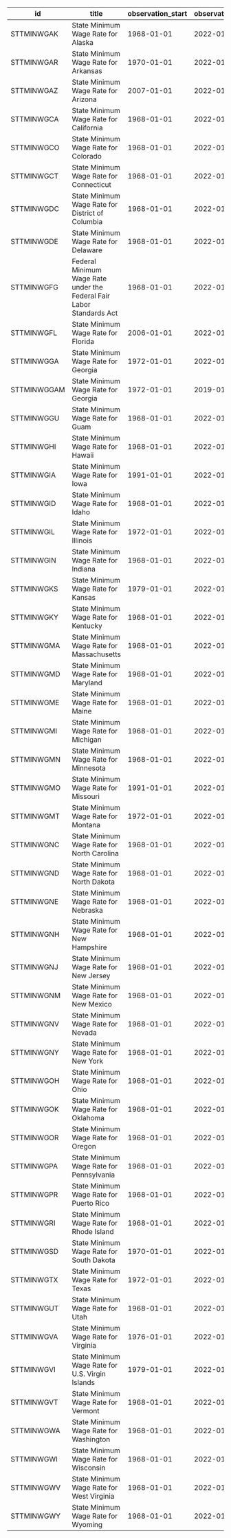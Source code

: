 | id          | title                                                                | observation_start   | observation_end   |
|-------------|----------------------------------------------------------------------|---------------------|-------------------|
| STTMINWGAK  | State Minimum Wage Rate for Alaska                                   | 1968-01-01          | 2022-01-01        |
| STTMINWGAR  | State Minimum Wage Rate for Arkansas                                 | 1970-01-01          | 2022-01-01        |
| STTMINWGAZ  | State Minimum Wage Rate for Arizona                                  | 2007-01-01          | 2022-01-01        |
| STTMINWGCA  | State Minimum Wage Rate for California                               | 1968-01-01          | 2022-01-01        |
| STTMINWGCO  | State Minimum Wage Rate for Colorado                                 | 1968-01-01          | 2022-01-01        |
| STTMINWGCT  | State Minimum Wage Rate for Connecticut                              | 1968-01-01          | 2022-01-01        |
| STTMINWGDC  | State Minimum Wage Rate for District of Columbia                     | 1968-01-01          | 2022-01-01        |
| STTMINWGDE  | State Minimum Wage Rate for Delaware                                 | 1968-01-01          | 2022-01-01        |
| STTMINWGFG  | Federal Minimum Wage Rate under the Federal Fair Labor Standards Act | 1968-01-01          | 2022-01-01        |
| STTMINWGFL  | State Minimum Wage Rate for Florida                                  | 2006-01-01          | 2022-01-01        |
| STTMINWGGA  | State Minimum Wage Rate for Georgia                                  | 1972-01-01          | 2022-01-01        |
| STTMINWGGAM | State Minimum Wage Rate for Georgia                                  | 1972-01-01          | 2019-01-01        |
| STTMINWGGU  | State Minimum Wage Rate for Guam                                     | 1968-01-01          | 2022-01-01        |
| STTMINWGHI  | State Minimum Wage Rate for Hawaii                                   | 1968-01-01          | 2022-01-01        |
| STTMINWGIA  | State Minimum Wage Rate for Iowa                                     | 1991-01-01          | 2022-01-01        |
| STTMINWGID  | State Minimum Wage Rate for Idaho                                    | 1968-01-01          | 2022-01-01        |
| STTMINWGIL  | State Minimum Wage Rate for Illinois                                 | 1972-01-01          | 2022-01-01        |
| STTMINWGIN  | State Minimum Wage Rate for Indiana                                  | 1968-01-01          | 2022-01-01        |
| STTMINWGKS  | State Minimum Wage Rate for Kansas                                   | 1979-01-01          | 2022-01-01        |
| STTMINWGKY  | State Minimum Wage Rate for Kentucky                                 | 1968-01-01          | 2022-01-01        |
| STTMINWGMA  | State Minimum Wage Rate for Massachusetts                            | 1968-01-01          | 2022-01-01        |
| STTMINWGMD  | State Minimum Wage Rate for Maryland                                 | 1968-01-01          | 2022-01-01        |
| STTMINWGME  | State Minimum Wage Rate for Maine                                    | 1968-01-01          | 2022-01-01        |
| STTMINWGMI  | State Minimum Wage Rate for Michigan                                 | 1968-01-01          | 2022-01-01        |
| STTMINWGMN  | State Minimum Wage Rate for Minnesota                                | 1968-01-01          | 2022-01-01        |
| STTMINWGMO  | State Minimum Wage Rate for Missouri                                 | 1991-01-01          | 2022-01-01        |
| STTMINWGMT  | State Minimum Wage Rate for Montana                                  | 1972-01-01          | 2022-01-01        |
| STTMINWGNC  | State Minimum Wage Rate for North Carolina                           | 1968-01-01          | 2022-01-01        |
| STTMINWGND  | State Minimum Wage Rate for North Dakota                             | 1968-01-01          | 2022-01-01        |
| STTMINWGNE  | State Minimum Wage Rate for Nebraska                                 | 1968-01-01          | 2022-01-01        |
| STTMINWGNH  | State Minimum Wage Rate for New Hampshire                            | 1968-01-01          | 2022-01-01        |
| STTMINWGNJ  | State Minimum Wage Rate for New Jersey                               | 1968-01-01          | 2022-01-01        |
| STTMINWGNM  | State Minimum Wage Rate for New Mexico                               | 1968-01-01          | 2022-01-01        |
| STTMINWGNV  | State Minimum Wage Rate for Nevada                                   | 1968-01-01          | 2022-01-01        |
| STTMINWGNY  | State Minimum Wage Rate for New York                                 | 1968-01-01          | 2022-01-01        |
| STTMINWGOH  | State Minimum Wage Rate for Ohio                                     | 1968-01-01          | 2022-01-01        |
| STTMINWGOK  | State Minimum Wage Rate for Oklahoma                                 | 1968-01-01          | 2022-01-01        |
| STTMINWGOR  | State Minimum Wage Rate for Oregon                                   | 1968-01-01          | 2022-01-01        |
| STTMINWGPA  | State Minimum Wage Rate for Pennsylvania                             | 1968-01-01          | 2022-01-01        |
| STTMINWGPR  | State Minimum Wage Rate for Puerto Rico                              | 1968-01-01          | 2022-01-01        |
| STTMINWGRI  | State Minimum Wage Rate for Rhode Island                             | 1968-01-01          | 2022-01-01        |
| STTMINWGSD  | State Minimum Wage Rate for South Dakota                             | 1970-01-01          | 2022-01-01        |
| STTMINWGTX  | State Minimum Wage Rate for Texas                                    | 1972-01-01          | 2022-01-01        |
| STTMINWGUT  | State Minimum Wage Rate for Utah                                     | 1968-01-01          | 2022-01-01        |
| STTMINWGVA  | State Minimum Wage Rate for Virginia                                 | 1976-01-01          | 2022-01-01        |
| STTMINWGVI  | State Minimum Wage Rate for U.S. Virgin Islands                      | 1979-01-01          | 2022-01-01        |
| STTMINWGVT  | State Minimum Wage Rate for Vermont                                  | 1968-01-01          | 2022-01-01        |
| STTMINWGWA  | State Minimum Wage Rate for Washington                               | 1968-01-01          | 2022-01-01        |
| STTMINWGWI  | State Minimum Wage Rate for Wisconsin                                | 1968-01-01          | 2022-01-01        |
| STTMINWGWV  | State Minimum Wage Rate for West Virginia                            | 1968-01-01          | 2022-01-01        |
| STTMINWGWY  | State Minimum Wage Rate for Wyoming                                  | 1968-01-01          | 2022-01-01        |